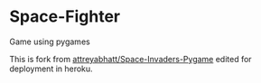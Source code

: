 # Space-Fighter
Game using pygames

This is fork from [attreyabhatt/Space-Invaders-Pygame](https://github.com/attreyabhatt/Space-Invaders-Pygame) edited for deployment in heroku.
